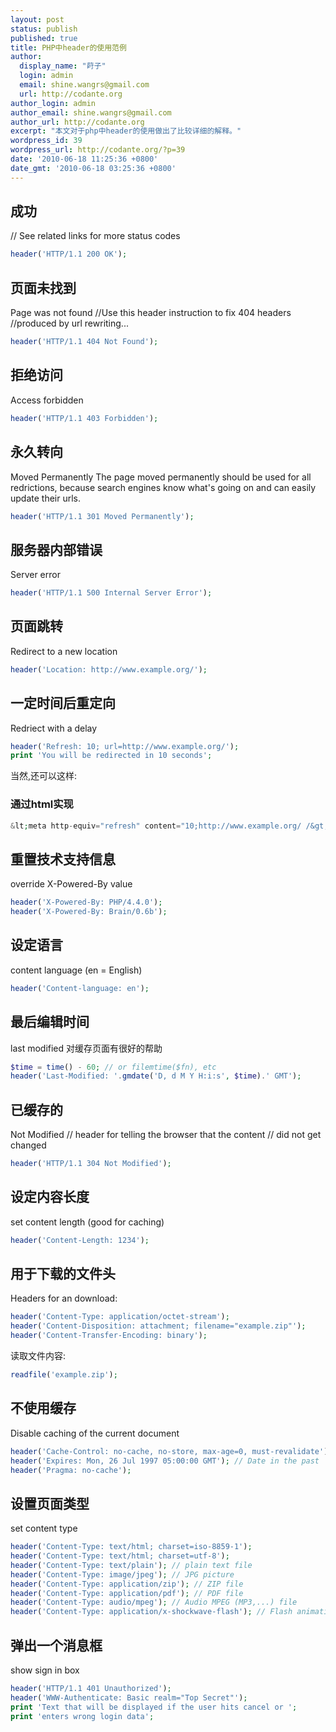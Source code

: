 ```yaml
---
layout: post
status: publish
published: true
title: PHP中header的使用范例
author:
  display_name: "莳子"
  login: admin
  email: shine.wangrs@gmail.com
  url: http://codante.org
author_login: admin
author_email: shine.wangrs@gmail.com
author_url: http://codante.org
excerpt: "本文对于php中header的使用做出了比较详细的解释。"
wordpress_id: 39
wordpress_url: http://codante.org/?p=39
date: '2010-06-18 11:25:36 +0800'
date_gmt: '2010-06-18 03:25:36 +0800'
---
```


## 成功

// See related links for more status codes  

```php
header('HTTP/1.1 200 OK');
```

## 页面未找到

Page was not found
//Use this header instruction to fix 404 headers
//produced by url rewriting...

```php
header('HTTP/1.1 404 Not Found');
```

## 拒绝访问

Access forbidden

```php
header('HTTP/1.1 403 Forbidden');
```

## 永久转向

Moved Permanently
The page moved permanently should be used for
all redrictions, because search engines know
what's going on and can easily update their urls.

```php
header('HTTP/1.1 301 Moved Permanently');
```

## 服务器内部错误

Server error

```php
header('HTTP/1.1 500 Internal Server Error');
```

## 页面跳转

Redirect to a new location

```php
header('Location: http://www.example.org/');
```

## 一定时间后重定向

Redriect with a delay

```php
header('Refresh: 10; url=http://www.example.org/');
print 'You will be redirected in 10 seconds';
```

当然,还可以这样:

### 通过html实现

```php
&lt;meta http-equiv="refresh" content="10;http://www.example.org/ /&gt;
```

## 重置技术支持信息

override X-Powered-By value

```php
header('X-Powered-By: PHP/4.4.0');
header('X-Powered-By: Brain/0.6b');
```

## 设定语言

content language (en = English)

```php
header('Content-language: en');
```

## 最后编辑时间

last modified
对缓存页面有很好的帮助

```php
$time = time() - 60; // or filemtime($fn), etc
header('Last-Modified: '.gmdate('D, d M Y H:i:s', $time).' GMT');
```

## 已缓存的

Not Modified
// header for telling the browser that the content
// did not get changed

```php
header('HTTP/1.1 304 Not Modified');
```

## 设定内容长度

set content length (good for caching)

```php
header('Content-Length: 1234');
```

## 用于下载的文件头

Headers for an download:

```php
header('Content-Type: application/octet-stream');
header('Content-Disposition: attachment; filename="example.zip"');
header('Content-Transfer-Encoding: binary');
```

读取文件内容:

```php
readfile('example.zip');
```

## 不使用缓存

Disable caching of the current document

```php
header('Cache-Control: no-cache, no-store, max-age=0, must-revalidate');
header('Expires: Mon, 26 Jul 1997 05:00:00 GMT'); // Date in the past
header('Pragma: no-cache');
```

## 设置页面类型

set content type

```php
header('Content-Type: text/html; charset=iso-8859-1');
header('Content-Type: text/html; charset=utf-8');
header('Content-Type: text/plain'); // plain text file
header('Content-Type: image/jpeg'); // JPG picture
header('Content-Type: application/zip'); // ZIP file
header('Content-Type: application/pdf'); // PDF file
header('Content-Type: audio/mpeg'); // Audio MPEG (MP3,...) file
header('Content-Type: application/x-shockwave-flash'); // Flash animation
```

## 弹出一个消息框

show sign in box

```php
header('HTTP/1.1 401 Unauthorized');
header('WWW-Authenticate: Basic realm="Top Secret"');
print 'Text that will be displayed if the user hits cancel or ';
print 'enters wrong login data';
```
